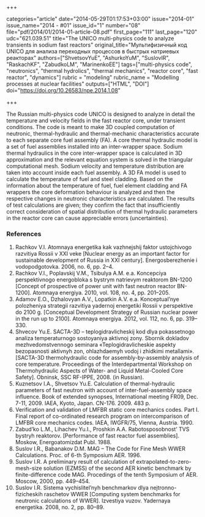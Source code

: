 +++

categories="article"
date="2014-05-29T01:17:53+03:00"
issue="2014-01"
issue_name="2014 - #01"
issue_id="1"
number="08"
file="pdf/2014/01/2014-01-article-08.pdf"
first_page="111"
last_page="120"
udc="621.039.51"
title="The UNICO multi-physics code to analyze transients in sodium fast reactors"
original_title="Мультифизичный код UNICO для анализа переходных процессов в быстрых натриевых реакторах"
authors=["ShvetsovYuE", "AshurkoYuM", "SuslovIR", "RaskachKF", "ZabudkoLM", "MarinenkoEE"]
tags=["multi-physics code", "neutronics", "thermal hydrolics", "thermal mechanics", "reactor core", "fast reactor", "dynamics"]
rubric = "modeling"
rubric_name = "Modelling processes at nuclear facilities"
outputs=["HTML", "DOI"]
doi="https://doi.org/10.26583/npe.2014.1.08"

+++

The Russian multi-physics code UNICO is designed to analyze in detail the temperature and velocity fields in the fast reactor core, under transient conditions. The code is meant to make 3D coupled computation of neutronic, thermal-hydraulic and thermal-mechanic characteristics accurate to each separate core fuel assembly (FA). A core thermal hydraulic model is a set of fuel assemblies installed into an inter-wrapper space. Sodium thermal hydraulics in the core inter-wrapper space is calculated in 3D approximation and the relevant equation system is solved in the triangular computational mesh. Sodium velocity and temperature distribution are taken into account inside each fuel assembly. A 3D FA model is used to calculate the temperature of fuel and steel cladding. Based on the information about the temperature of fuel, fuel element cladding and FA wrappers the core deformation behaviour is analyzed and then the respective changes in neutronic characteristics are calculated. The results of test calculations are given; they confirm the fact that insufficiently correct consideration of spatial distribution of thermal hydraulic parameters in the reactor core can cause appreciable errors (uncertainties).

### References

1. Rachkov V.I. Atomnaya energetika kak vazhnejshij faktor ustojchivogo razvitiya Rossii v XXI veke [Nuclear energy as an important factor for sustainable development of Russia in XXI century]. Energosberezhenie i vodopodgotovka. 2006, no. 6, pp. 2–4.
2. Rachkov V.I., Poplavskij V.M., Tsibulya A.M. e.a. Koncepciya perspektivnogo energobloka s bystrym natrievym reaktorom BN-1200 [Concept of prospective of power unit with fast neutron reactor BN-1200]. Atomnaya energiya. 2010, vol. 108, no. 4, pp. 201–205.
3. Adamov E.O., Dzhalovyan A.V., Lopatkin A.V. e.a. Konceptual’nye polozheniya strategii razvitiya yadernoj energetiki Rossii v perspektive do 2100 g. [Conceptual Development Strategy of Russian nuclear power in the run up to 2100]. Atomnaya energiya. 2012, vol. 112, no. 6, pp. 319–330.
4. Shvecov Yu.E. SACTA-3D – teplogidravlicheskij kod dlya pokassetnogo analiza temperaturnogo sostoyaniya aktivnoj zony. Sbornik dokladov mezhvedomstvennogo seminara «Teplogidravlicheskie aspekty bezopasnosti aktivnyh zon, ohlazhdaemyh vodoj i zhidkimi metallami». [SACTA-3D thermohydraulic code for assembly-by-assembly analysis of core temperature. Proceedings of the Interdepartmental Workshop on Thermohydraulic Aspects of Water- and Liquid Metal-Cooled Core Safety]. Obninsk, SSC RF-IPPE, 2008. (in Russian).
5. Kuznetsov I.A., Shvetsov Yu.E. Calculation of thermal-hydraulic parameters of fast neutron with account of inter-fuel-assembly space influence. Book of extended synopses, International meeting FR09, Dec. 7-11, 2009. IAEA, Kyoto, Japan. CN-176. 2009. 483 p.
6. Verification and validation of LMFBR static core mechanics codes. Part I. Final report of co-ordinated research program on intercomparison of LMFBR core mechanics codes. IAEA, IWGFR/75, Vienna, Austria. 1990.
7. Zabud’ko L.M., Lihachev Yu.I., Proshkin A.A. Rabotosposobnost’ TVS bystryh reaktorov. [Performance of fast reactor fuel assemblies]. Moskow, Energoatomizdat Publ. 1988.
8. Suslov I.R., Babanakov D.M. MAG – The Code for Fine Mesh WWER Calculations. Proc. of 6-th Symposium AER. 1996.
9. Suslov I.R. A preliminary result of calculation of extrapolated-to-zero-mesh-size solution (EZMSS) of the second AER kinetic benchmark by finite-difference code MAG. Procedings of the tenth Symposium of AER. Moscow, 2000, pp. 449–454.
10. Suslov I.R. Sistema vychislitel’nyh benchmarkov dlya nejtronno-fizicheskih raschetov WWER [Computing system benchmarks for neutronic calculations of WWER]. Izvestiya vuzov. Yadernaya energetika. 2008, no. 2, pp. 80–89.